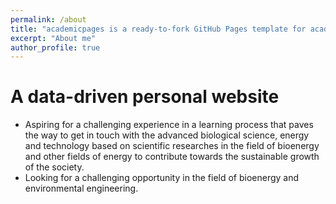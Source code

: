 ```yaml
---
permalink: /about
title: "academicpages is a ready-to-fork GitHub Pages template for academic personal websites"
excerpt: "About me"
author_profile: true
---
```


A data-driven personal website
======
* Aspiring for a challenging experience in a learning process that paves the way to get in touch with the advanced
biological science, energy and technology based on scientific researches in the field of bioenergy and other
fields of energy to contribute towards the sustainable growth of the society.
* Looking for a challenging opportunity in the field of bioenergy and environmental engineering.